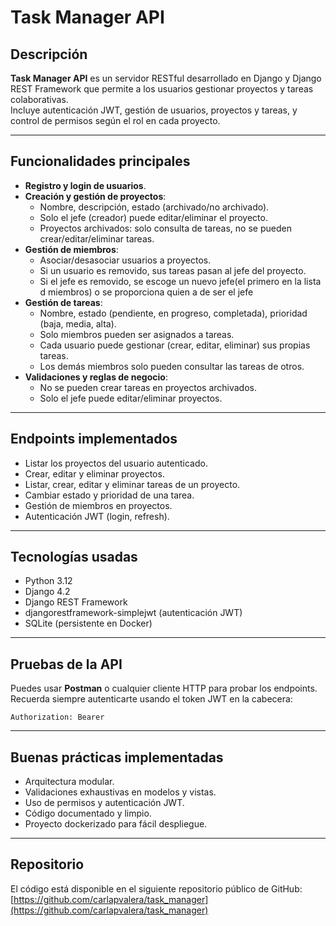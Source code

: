 
# Task Manager API

## Descripción

**Task Manager API** es un servidor RESTful desarrollado en Django y Django REST Framework que permite a los usuarios gestionar proyectos y tareas colaborativas.  
Incluye autenticación JWT, gestión de usuarios, proyectos y tareas, y control de permisos según el rol en cada proyecto.

---

## Funcionalidades principales

- **Registro y login de usuarios**.
- **Creación y gestión de proyectos**:  
  - Nombre, descripción, estado (archivado/no archivado).
  - Solo el jefe (creador) puede editar/eliminar el proyecto.
  - Proyectos archivados: solo consulta de tareas, no se pueden crear/editar/eliminar tareas.
- **Gestión de miembros**:
  - Asociar/desasociar usuarios a proyectos.
  - Si un usuario es removido, sus tareas pasan al jefe del proyecto.
  - Si el jefe es removido, se escoge un nuevo jefe(el primero en la lista d miembros) o se proporciona quien a de ser el jefe
- **Gestión de tareas**:
  - Nombre, estado (pendiente, en progreso, completada), prioridad (baja, media, alta).
  - Solo miembros pueden ser asignados a tareas.
  - Cada usuario puede gestionar (crear, editar, eliminar) sus propias tareas.
  - Los demás miembros solo pueden consultar las tareas de otros.
- **Validaciones y reglas de negocio**:
  - No se pueden crear tareas en proyectos archivados.
  - Solo el jefe puede editar/eliminar proyectos.

---

## Endpoints implementados

- Listar los proyectos del usuario autenticado.
- Crear, editar y eliminar proyectos.
- Listar, crear, editar y eliminar tareas de un proyecto.
- Cambiar estado y prioridad de una tarea.
- Gestión de miembros en proyectos.
- Autenticación JWT (login, refresh).

---

## Tecnologías usadas

- Python 3.12
- Django 4.2
- Django REST Framework
- djangorestframework-simplejwt (autenticación JWT)
- SQLite (persistente en Docker)

---


## Pruebas de la API

Puedes usar **Postman** o cualquier cliente HTTP para probar los endpoints.  
Recuerda siempre autenticarte usando el token JWT en la cabecera:

```
Authorization: Bearer 
```

---

## Buenas prácticas implementadas

- Arquitectura modular.
- Validaciones exhaustivas en modelos y vistas.
- Uso de permisos y autenticación JWT.
- Código documentado y limpio.
- Proyecto dockerizado para fácil despliegue.

---

## Repositorio

El código está disponible en el siguiente repositorio público de GitHub:  
[https://github.com/carlapvalera/task_manager](https://github.com/carlapvalera/task_manager)
